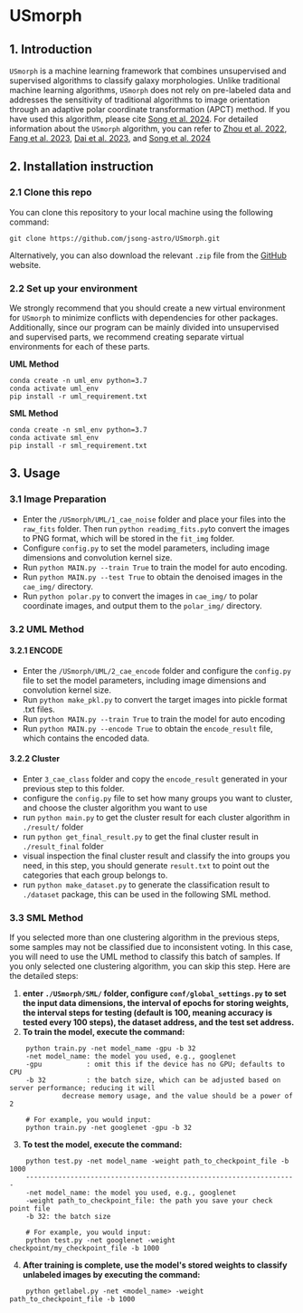 # USmorph
## 1. Introduction
`USmorph` is a machine learning framework that combines unsupervised and supervised algorithms to classify galaxy morphologies. Unlike traditional machine learning algorithms, `USmorph` does not rely on pre-labeled data and addresses the sensitivity of traditional algorithms to image orientation through an adaptive polar coordinate transformation (APCT) method. If you have used this algorithm, please cite [Song et al. 2024](https://doi.org/10.3847/1538-4365/ad434f). For detailed information about the `USmorph` algorithm, you can refer to [Zhou et al. 2022](https://doi.org/10.3847/1538-3881/ac4245), [Fang et al. 2023](https://doi.org/10.3847/1538-3881/aca1a6), [Dai et al. 2023](https://doi.org/10.3847/1538-4365/ace69e), and [Song et al. 2024](https://doi.org/10.3847/1538-4365/ad434f)

## 2. Installation instruction
### 2.1 Clone this repo
You can clone this repository to your local machine using the following command:

```git clone https://github.com/jsong-astro/USmorph.git ```

Alternatively, you can also download the relevant `.zip` file from the [GitHub](https://github.com/jsong-astro/USmorph) website.

### 2.2 Set up your environment
We strongly recommend that you should create a new virtual environment for `USmorph` to minimize conflicts with dependencies for other packages. Additionally, since our program can be mainly divided into unsupervised and supervised parts, we recommend creating separate virtual environments for each of these parts.

**UML Method**
``` 
conda create -n uml_env python=3.7
conda activate uml_env
pip install -r uml_requirement.txt
```
**SML Method**
```
conda create -n sml_env python=3.7
conda activate sml_env
pip install -r sml_requirement.txt
```
## 3. Usage
### 3.1 Image Preparation
- Enter the `/USmorph/UML/1_cae_noise` folder and place your files into the `raw_fits` folder. Then run `python readimg_fits.py`to convert the images to PNG format, which will be stored in the `fit_img` folder.
- Configure `config.py` to set the model parameters, including image dimensions and convolution kernel size.
- Run `python MAIN.py --train True` to train the model for auto encoding.
- Run `python MAIN.py --test True` to obtain the denoised images in the `cae_img/` directory.
- Run `python polar.py` to convert the images in `cae_img/` to polar coordinate images, and output them to the `polar_img/` directory.

### 3.2 UML Method
#### 3.2.1 ENCODE
- Enter the `/USmorph/UML/2_cae_encode` folder and configure the `config.py` file to set the model parameters, including image dimensions and convolution kernel size.
- Run `python make_pkl.py` to convert the target images into pickle format .txt files.
- Run `python MAIN.py --train True` to train the model for auto encoding
- Run `python MAIN.py --encode True` to obtain the `encode_result` file, which contains the encoded data.
#### 3.2.2 Cluster
- Enter `3_cae_class` folder and copy the `encode_result` generated in your previous step to this folder. 
- configure the `config.py` file to set how many groups you want to cluster, and choose the cluster algorithm you want to use
- run `python main.py` to get the cluster result for each cluster algorithm in `./result/` folder
- run `python get_final_result.py` to get the final cluster result in `./result_final` folder
- visual inspection the final cluster result and classify the into groups you need, in this step, you should generate `result.txt` to point out the categories that each group belongs to.
- run `python make_dataset.py` to generate the classification result to `./dataset` package, this can be used in the following SML method.

### 3.3 SML Method
If you selected more than one clustering algorithm in the previous steps, some samples may not be classified due to inconsistent voting. In this case, you will need to use the UML method to classify this batch of samples. If you only selected one clustering algorithm, you can skip this step.
Here are the detailed steps:
1.  **enter `./USmorph/SML/` folder,  configure `conf/global_settings.py` to set the input data dimensions, the interval of epochs for storing weights, the interval steps for testing (default is 100, meaning accuracy is tested every 100 steps), the dataset address, and the test set address.**
2. **To train the model, execute the command:**
```
	python train.py -net model_name -gpu -b 32 
	-net model_name: the model you used, e.g., googlenet
	-gpu           : omit this if the device has no GPU; defaults to CPU
	-b 32          : the batch size, which can be adjusted based on server performance; reducing it will 
			 decrease memory usage, and the value should be a power of 2
	
	# For example, you would input:
	python train.py -net googlenet -gpu -b 32
```
3. **To test the model, execute the command:**
```
	python test.py -net model_name -weight path_to_checkpoint_file -b 1000
	-------------------------------------------------------------------
	-net model_name: the model you used, e.g., googlenet
	-weight path_to_checkpoint_file: the path you save your check point file
	-b 32: the batch size
	
	# For example, you would input:
	python test.py -net googlenet -weight checkpoint/my_checkpoint_file -b 1000
```
4. **After training is complete, use the model's stored weights to classify unlabeled images by executing the command:**
```
	python getlabel.py -net <model_name> -weight path_to_checkpoint_file -b 1000
```
